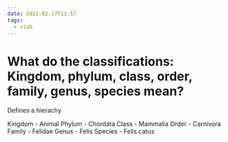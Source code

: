 ```yaml
---
date: 2021-02-17T13:57
tags: 
  - stub
---
```


# What do the classifications: Kingdom, phylum, class, order, family, genus, species mean?

Defines a hierachy

Kingdom - Animal
Phylum - Chordata
Class - Mammalia
Order - Carnivora
Family - Felidae
Genus - Felis
Species - Felis catus
